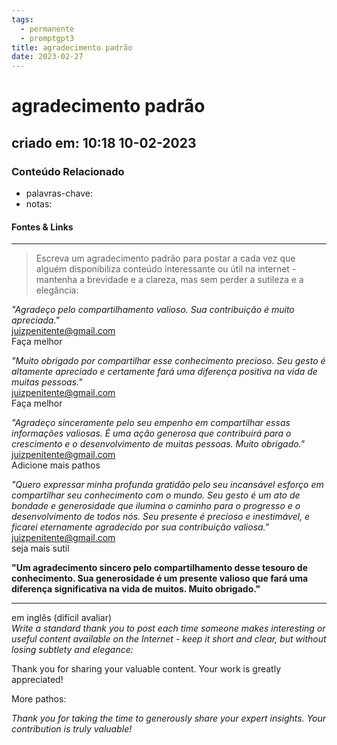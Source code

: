 ```yaml
---
tags:
  - permanente
  - promptgpt3
title: agradecimento padrão
date: 2023-02-27
---
```


# agradecimento padrão

## criado em: 10:18 10-02-2023

### Conteúdo Relacionado

- palavras-chave: 
- notas: 

#### Fontes & Links

---

>Escreva um agradecimento padrão para postar a cada vez que alguém disponibiliza conteúdo interessante ou útil na internet - mantenha a brevidade e a clareza, mas sem perder a sutileza e a elegância:

*"Agradeço pelo compartilhamento valioso. Sua contribuição é muito apreciada."*  
juizpenitente@gmail.com  
Faça melhor

*"Muito obrigado por compartilhar esse conhecimento precioso. Seu gesto é altamente apreciado e certamente fará uma diferença positiva na vida de muitas pessoas."*  
juizpenitente@gmail.com  
Faça melhor

*"Agradeço sinceramente pelo seu empenho em compartilhar essas informações valiosas. É uma ação generosa que contribuirá para o crescimento e o desenvolvimento de muitas pessoas. Muito obrigado."*  
juizpenitente@gmail.com  
Adicione mais pathos

*"Quero expressar minha profunda gratidão pelo seu incansável esforço em compartilhar seu conhecimento com o mundo. Seu gesto é um ato de bondade e generosidade que ilumina o caminho para o progresso e o desenvolvimento de todos nós. Seu presente é precioso e inestimável, e ficarei eternamente agradecido por sua contribuição valiosa."*  
juizpenitente@gmail.com  
seja mais sutil

**"Um agradecimento sincero pelo compartilhamento desse tesouro de conhecimento. Sua generosidade é um presente valioso que fará uma diferença significativa na vida de muitos. Muito obrigado."**

---

em inglês (difícil avaliar)  
*Write a standard thank you to post each time someone makes interesting or useful content available on the Internet - keep it short and clear, but without losing subtlety and elegance:* 

Thank you for sharing your valuable content. Your work is greatly appreciated! 

More pathos: 

*Thank you for taking the time to generously share your expert insights. Your contribution is truly valuable!*
